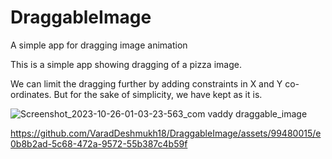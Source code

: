 # DraggableImage

A simple app for dragging image animation


This is a simple app showing dragging of a pizza image.


We can limit the dragging further by adding constraints in X and Y co-ordinates.
But for the sake of simplicity, we have kept as it is.



![Screenshot_2023-10-26-01-03-23-563_com vaddy draggable_image](https://github.com/VaradDeshmukh18/DraggableImage/assets/99480015/065cf2ae-fce1-42b9-8966-355f615084e8)




https://github.com/VaradDeshmukh18/DraggableImage/assets/99480015/e0b8b2ad-5c68-472a-9572-55b387c4b59f

